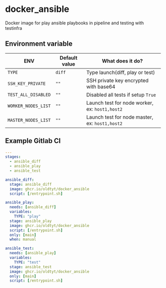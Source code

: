 # docker_ansible

Docker image for play ansible playbooks in pipeline and testing with testinfra

## Environment variable

|ENV|Default value|What does it do?|
|---|---|---|
|`TYPE`|`diff`|Type launch(diff, play or test)|
|`SSH_KEY_PRIVATE`|`""`|SSH private key encrypted with base64|
|`TEST_ALL_DISABLED`|`""`|Disabled all tests if setup `True`|
|`WORKER_NODES_LIST`|`""`|Launch test for node worker, ex: `host1,host2`|
|`MASTER_NODES_LIST`|`""`|Launch test for node master, ex: `host1,host2`|

## Example Gitlab CI

```yaml
---
stages:
  - ansible_diff
  - ansible_play
  - ansible_test

ansible_diff:
  stage: ansible_diff
  image: ghcr.io/oldtyt/docker_ansible
  script: [/entrypoint.sh]

ansible_play:
  needs: [ansible_diff]
  variables:
    TYPE: "play"
  stage: ansible_play
  image: ghcr.io/oldtyt/docker_ansible
  script: [/entrypoint.sh]
  only: [main]
  when: manual

ansible_test:
  needs: [ansible_play]
  variables:
    TYPE: "test"
  stage: ansible_test
  image: ghcr.io/oldtyt/docker_ansible
  only: [main]
  script: [/entrypoint.sh]
```